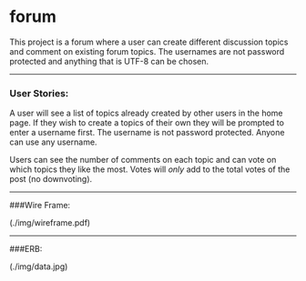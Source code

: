 # forum

This project is a forum where a user can create different discussion topics and comment on existing forum topics.  The usernames are not password protected and anything that is UTF-8 can be chosen.
___________________
### User Stories:

A user will see a list of topics already created by other users in the home page. If they wish to create a topics of their own they will be prompted to enter a username first. The username is not password protected. Anyone can use any username.

Users can see the number of comments on each topic and can vote on which topics they like the most. Votes will *only* add to the total votes of the post (no downvoting).

__________________
###Wire Frame:

(./img/wireframe.pdf)

____________________
###ERB:

(./img/data.jpg)

